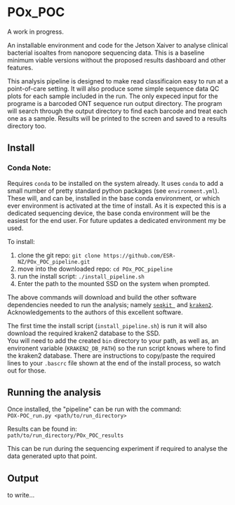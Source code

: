 # POx_POC 

A work in progress. 

An installable environment and code for the Jetson Xaiver to analyse clinical bacterial isoaltes from nanopore sequencing data. This is a baseline minimum viable versions without the proposed results dashboard and other features. 

This analysis pipeline is designed to make read classificaion easy to run at a point-of-care setting. It will also produce some simple sequence data QC plots for each sample included in the run. The only expeced input for the programe is a barcoded ONT sequence run output directory. The program will search through the output directory to find each barcode and treat each one as a sample. Results will be printed to the screen and saved to a results directory too.        


## Install  

### Conda Note:
Requires `conda` to be installed on the system already. It uses `conda` to add a small number of pretty standard python packages (see `environment.yml`). These will, and can be, installed in the base conda environment, or which ever environment is activated at the time of install. As it is expected this is a dedicated sequencing device, the base conda environment will be the easiest for the end user. For future updates a dedicated environment my be used.  

To install:  

1) clone the git repo: `git clone https://github.com/ESR-NZ/POx_POC_pipeline.git`
2) move into the downloaded repo: `cd POx_POC_pipeline`
3) run the install script: `./install_pipeline.sh`
4) Enter the path to the mounted SSD on the system when prompted.  

The above commands will download and build the other software dependencies needed to run the analysis; namely [`seqkit `](https://bioinf.shenwei.me/seqkit/download/) and [`kraken2`](https://github.com/DerrickWood/kraken2). Acknowledgements to the authors of this excellent software. 

The first time the install script (`install_pipeline.sh`) is run it will also download the required kraken2 database to the SSD.  
You will need to add the created `bin` directory to your path, as well as, an environent variable (`KRAKEN2_DB_PATH`) so the run script knows where to find the kraken2 database. There are instructions to copy/paste the required lines to your `.bascrc` file shown at the end of the install process, so watch out for those.   

## Running the analysis  

Once installed, the "pipeline" can be run with the command:  
`POX-POC_run.py <path/to/run_directory>`  

Results can be found in:   
`path/to/run_directory/POx_POC_results`  

This can be run during the sequencing experiment if required to analyse the data generated upto that point.  


## Output

to write...
